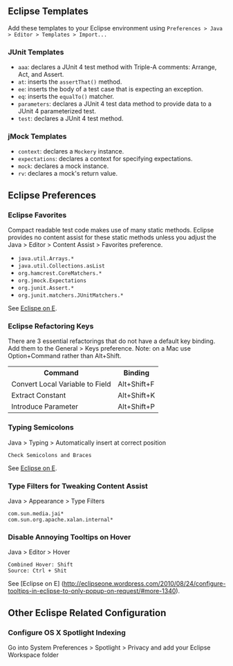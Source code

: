 ## Eclipse Templates

Add these templates to your Eclipse environment using
`Preferences > Java > Editor > Templates > Import...`

### JUnit Templates

* `aaa`: declares a JUnit 4 test method with Triple-A comments: Arrange, Act, and Assert.
* `at`: inserts the `assertThat()` method.
* `ee`: inserts the body of a test case that is expecting an exception.
* `eq`: inserts the `equalTo()` matcher.
* `parameters`: declares a JUnit 4 test data method to provide data to a JUnit 4 parameterized test.
* `test`: declares a JUnit 4 test method.

### jMock Templates
 
* `context`: declares a `Mockery` instance.
* `expectations`: declares a context for specifying expectations.
* `mock`: declares a mock instance.
* `rv`: declares a mock's return value.


## Eclipse Preferences

### Eclipse Favorites

Compact readable test code makes use of many static methods. Eclipse provides no content assist for 
these static methods unless you adjust the Java > Editor > Content Assist > Favorites preference.

* `java.util.Arrays.*`
* `java.util.Collections.asList`
* `org.hamcrest.CoreMatchers.*`
* `org.jmock.Expectations`
* `org.junit.Assert.*`
* `org.junit.matchers.JUnitMatchers.*`

See [Eclispe on E](http://eclipseone.wordpress.com/2010/02/01/generate-static-imports-in-eclipse-on-autocomplete/#more-818).


### Eclipse Refactoring Keys

There are 3 essential refactorings that do not have a default key binding. Add them to the General > Keys preference. 
Note: on a Mac use Option+Command rather than Alt+Shift.

<table>
	<tr><th>Command</th><th>Binding</th></tr>
	<tr><td>Convert Local Variable to Field</td><td>Alt+Shift+F</td></td>
	<tr><td>Extract Constant</td><td>Alt+Shift+K</td></td>
	<tr><td>Introduce Parameter</td><td>Alt+Shift+P</td></tr>
</table>


### Typing Semicolons

Java > Typing > Automatically insert at correct position

    Check Semicolons and Braces  

See [Eclipse on E](http://eclipseone.wordpress.com/2010/02/22/place-a-semicolon-at-the-end-of-a-java-statement-in-eclipse/).


### Type Filters for Tweaking Content Assist

Java > Appearance > Type Filters

    com.sun.media.jai*
    com.sun.org.apache.xalan.internal*
    
    
### Disable Annoying Tooltips on Hover

Java > Editor > Hover

    Combined Hover: Shift
    Source: Ctrl + Shit
    
See [Eclipse on E] (http://eclipseone.wordpress.com/2010/08/24/configure-tooltips-in-eclipse-to-only-popup-on-request/#more-1340).



## Other Eclispe Related Configuration

### Configure OS X Spotlight Indexing

Go into System Preferences > Spotlight > Privacy and add your Eclipse Workspace folder
